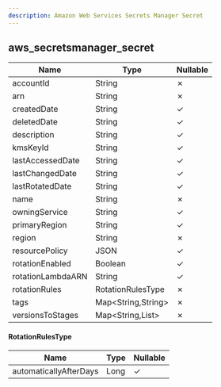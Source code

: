 ```yaml
---
description: Amazon Web Services Secrets Manager Secret
---
```

aws_secretsmanager_secret
-------------------------

| **Name**          | **Type**           | **Nullable** |
| ----------------- | ------------------ | ------------ |
| accountId         | String             | &cross;      |
| arn               | String             | &cross;      |
| createdDate       | String             | &check;      |
| deletedDate       | String             | &check;      |
| description       | String             | &check;      |
| kmsKeyId          | String             | &check;      |
| lastAccessedDate  | String             | &check;      |
| lastChangedDate   | String             | &check;      |
| lastRotatedDate   | String             | &check;      |
| name              | String             | &cross;      |
| owningService     | String             | &check;      |
| primaryRegion     | String             | &check;      |
| region            | String             | &cross;      |
| resourcePolicy    | JSON               | &check;      |
| rotationEnabled   | Boolean            | &check;      |
| rotationLambdaARN | String             | &check;      |
| rotationRules     | RotationRulesType  | &cross;      |
| tags              | Map<String,String> | &cross;      |
| versionsToStages  | Map<String,List>   | &cross;      |

#### RotationRulesType
| **Name**               | **Type** | **Nullable** |
| ---------------------- | -------- | ------------ |
| automaticallyAfterDays | Long     | &check;      |
